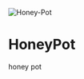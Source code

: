 
![Honey-Pot](https://github.com/hunterjreid/HoneyPot/assets/62681404/9ae2a96c-21e2-40b0-8b8b-447d912fd2f4)

# HoneyPot
honey pot
